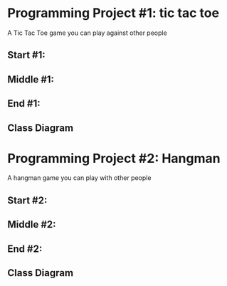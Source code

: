 # Programming Project #1: tic tac toe
A Tic Tac Toe game you can play against other people

## Start #1:
## Middle #1:
## End #1:

## Class Diagram

# Programming Project #2: Hangman
A hangman game you can play with other people

## Start #2:
## Middle #2:           
## End #2:

## Class Diagram
